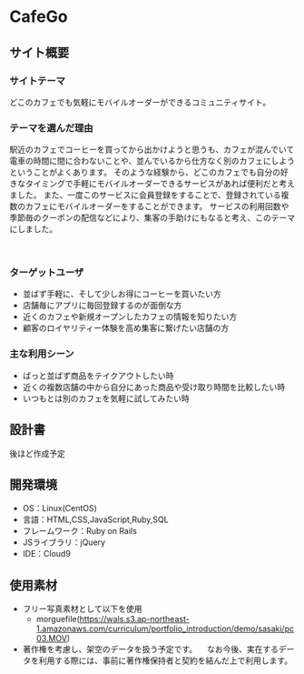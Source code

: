 # CafeGo

## サイト概要
### サイトテーマ
どこのカフェでも気軽にモバイルオーダーができるコミュニティサイト。
​
### テーマを選んだ理由
駅近のカフェでコーヒーを買ってから出かけようと思うも、カフェが混んでいて電車の時間に間に合わないことや、並んでいるから仕方なく別のカフェにしようということがよくあります。
そのような経験から、どこのカフェでも自分の好きなタイミングで手軽にモバイルオーダーできるサービスがあれば便利だと考えました。
また、一度このサービスに会員登録をすることで、登録されている複数のカフェにモバイルオーダーをすることができます。
サービスの利用回数や季節毎のクーポンの配信などにより、集客の手助けにもなると考え、このテーマにしました。

​
### ターゲットユーザ
- 並ばず手軽に、そして少しお得にコーヒーを買いたい方
- 店舗毎にアプリに毎回登録するのが面倒な方
- 近くのカフェや新規オープンしたカフェの情報を知りたい方
- 顧客のロイヤリティー体験を高め集客に繋げたい店舗の方
​
### 主な利用シーン
- ぱっと並ばず商品をテイクアウトしたい時
- 近くの複数店舗の中から自分にあった商品や受け取り時間を比較したい時
- いつもとは別のカフェを気軽に試してみたい時
​
## 設計書
後ほど作成予定
​
## 開発環境
- OS：Linux(CentOS)
- 言語：HTML,CSS,JavaScript,Ruby,SQL
- フレームワーク：Ruby on Rails
- JSライブラリ：jQuery
- IDE：Cloud9
​
## 使用素材
- フリー写真素材として以下を使用
  * morguefile(https://wals.s3.ap-northeast-1.amazonaws.com/curriculum/portfolio_introduction/demo/sasaki/pc03.MOV)
- 著作権を考慮し、架空のデータを扱う予定です。
　なお今後、実在するデータを利用する際には、事前に著作権保持者と契約を結んだ上で利用します。
